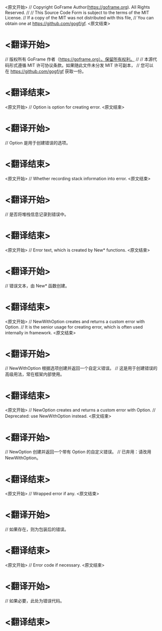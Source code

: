 
<原文开始>
// Copyright GoFrame Author(https://goframe.org). All Rights Reserved.
//
// This Source Code Form is subject to the terms of the MIT License.
// If a copy of the MIT was not distributed with this file,
// You can obtain one at https://github.com/gogf/gf.
<原文结束>

# <翻译开始>
// 版权所有 GoFrame 作者（https://goframe.org）。保留所有权利。
//
// 本源代码形式遵循 MIT 许可协议条款。如果随此文件未分发 MIT 许可副本，
// 您可以在 https://github.com/gogf/gf 获取一份。
# <翻译结束>


<原文开始>
// Option is option for creating error.
<原文结束>

# <翻译开始>
// Option 是用于创建错误的选项。
# <翻译结束>







<原文开始>
// Whether recording stack information into error.
<原文结束>

# <翻译开始>
// 是否将堆栈信息记录到错误中。
# <翻译结束>


<原文开始>
// Error text, which is created by New* functions.
<原文结束>

# <翻译开始>
// 错误文本，由 New* 函数创建。
# <翻译结束>







<原文开始>
// NewWithOption creates and returns a custom error with Option.
// It is the senior usage for creating error, which is often used internally in framework.
<原文结束>

# <翻译开始>
// NewWithOption 根据选项创建并返回一个自定义错误。
// 这是用于创建错误的高级用法，常在框架内部使用。
# <翻译结束>


<原文开始>
// NewOption creates and returns a custom error with Option.
// Deprecated: use NewWithOption instead.
<原文结束>

# <翻译开始>
// NewOption 创建并返回一个带有 Option 的自定义错误。
// 已弃用：请改用 NewWithOption。
# <翻译结束>


<原文开始>
// Wrapped error if any.
<原文结束>

# <翻译开始>
// 如果存在，则为包装后的错误。
# <翻译结束>


<原文开始>
// Error code if necessary.
<原文结束>

# <翻译开始>
// 如果必要，此处为错误代码。
# <翻译结束>

